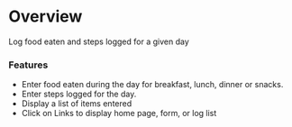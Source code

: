 # Overview

Log food eaten and steps logged for a given day

### Features

- Enter food eaten during the day for breakfast, lunch, dinner or snacks.
- Enter steps logged for the day.
- Display a list of items entered
- Click on Links to display home page, form, or log list
